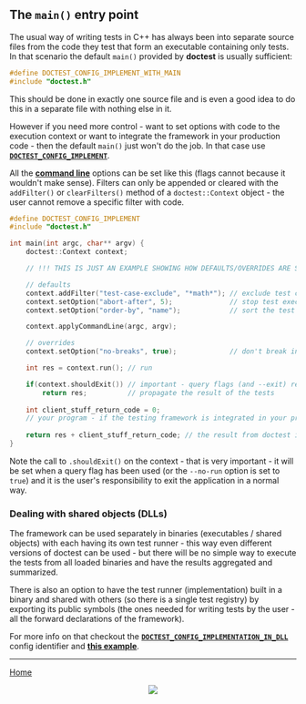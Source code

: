 ## The ```main()``` entry point

The usual way of writing tests in C++ has always been into separate source files from the code they test that form an executable containing only tests. In that scenario the default ```main()``` provided by **doctest** is usually sufficient:

```c++
#define DOCTEST_CONFIG_IMPLEMENT_WITH_MAIN
#include "doctest.h"
```

This should be done in exactly one source file and is even a good idea to do this in a separate file with nothing else in it.

However if you need more control - want to set options with code to the execution context or want to integrate the framework in your production code - then the default ```main()``` just won't do the job. In that case use [**```DOCTEST_CONFIG_IMPLEMENT```**](configuration.md#doctest_config_implement).

All the [**command line**](commandline.md) options can be set like this (flags cannot because it wouldn't make sense). Filters can only be appended or cleared with the ```addFilter()``` or ```clearFilters()``` method of a ```doctest::Context``` object - the user cannot remove a specific filter with code.

```c++
#define DOCTEST_CONFIG_IMPLEMENT
#include "doctest.h"

int main(int argc, char** argv) {
    doctest::Context context;

    // !!! THIS IS JUST AN EXAMPLE SHOWING HOW DEFAULTS/OVERRIDES ARE SET !!!

    // defaults
    context.addFilter("test-case-exclude", "*math*"); // exclude test cases with "math" in their name
    context.setOption("abort-after", 5);              // stop test execution after 5 failed assertions
    context.setOption("order-by", "name");            // sort the test cases by their name

    context.applyCommandLine(argc, argv);

    // overrides
    context.setOption("no-breaks", true);             // don't break in the debugger when assertions fail

    int res = context.run(); // run

    if(context.shouldExit()) // important - query flags (and --exit) rely on the user doing this
        return res;          // propagate the result of the tests
    
    int client_stuff_return_code = 0;
    // your program - if the testing framework is integrated in your production code
    
    return res + client_stuff_return_code; // the result from doctest is propagated here as well
}

```

Note the call to ```.shouldExit()``` on the context - that is very important - it will be set when a query flag has been used (or the ```--no-run``` option is set to ```true```) and it is the user's responsibility to exit the application in a normal way.

### Dealing with shared objects (DLLs)

The framework can be used separately in binaries (executables / shared objects) with each having its own test runner - this way even different versions of doctest can be used - but there will be no simple way to execute the tests from all loaded binaries and have the results aggregated and summarized.

There is also an option to have the test runner (implementation) built in a binary and shared with others (so there is a single test registry) by exporting its public symbols (the ones needed for writing tests by the user - all the forward declarations of the framework).

For more info on that checkout the [**```DOCTEST_CONFIG_IMPLEMENTATION_IN_DLL```**](configuration.md#doctest_config_implementation_in_dll) config identifier and [**this example**](../../examples/executable_dll_and_plugin/).

---------------

[Home](readme.md#reference)

<p align="center"><img src="../../scripts/data/logo/icon_2.svg"></p>
